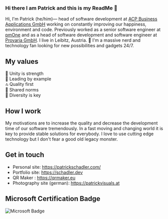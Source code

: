 ### Hi there I am Patrick and this is my ReadMe 👋

<!--
**DonkeyKongJr/DonkeyKongJr** is a ✨ _special_ ✨ repository because its `README.md` (this file) appears on your GitHub profile. -->

Hi, I'm Patrick (he/him)— head of software development at [ACP Business Applications GmbH](https://www.acp.at/) working on constantly improving our happiness, environment and code. Previously worked as a senior software engineer at [pmOne](https://pmone.com) and as a head of software development and software engineer at [Provaria GmbH](https://provaria.com). I live in Leibitz, Austria. 🙌 I'm a massive nerd and technology fan looking for new possibilities and gadgets 24/7.

## My values
🤝 Unity is strength<br>
🌟 Leading by example<br>
🔝 Quality first<br>
🙌 Shared norms<br>
🚀 Diversity is key

## How I work
My motivations are to increase the quality and decrease the development time of our software tremendously. In a fast moving and changing world it is key to provide stable solutions for everybody. I love to use cutting edge technology but I don't fear a good old legacy monster. 

## Get in touch
- Personal site: https://patrickschadler.com/
- Portfolio site: https://schadler.dev
- QR Maker : https://qrmaker.eu
- Photography site (german): https://patrickvisuals.at

## Microsoft Certification Badge

![Microsoft Badge](https://images.credly.com/size/340x340/images/63316b60-f62d-4e51-aacc-c23cb850089c/azure-developer-associate-600x600.png)
